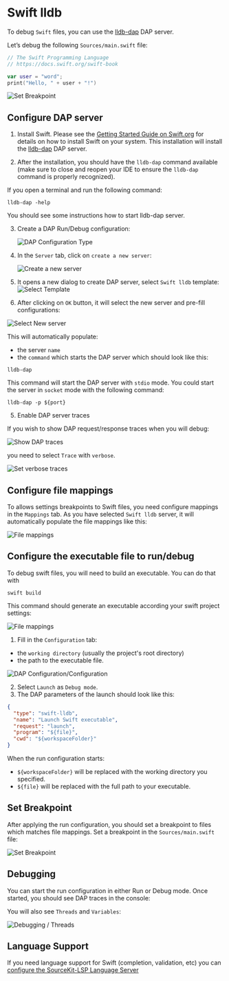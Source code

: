# Swift lldb

To debug `Swift` files, you can use the [lldb-dap](https://github.com/llvm/llvm-project/blob/main/lldb/tools/lldb-dap/README.md) DAP server.

Let’s debug the following `Sources/main.swift` file:

```swift
// The Swift Programming Language
// https://docs.swift.org/swift-book

var user = "word";
print("Hello, " + user + "!")
```

![Set Breakpoint](../images/swift-lldb/set_breakpoint.png)

## Configure DAP server

1. Install Swift. Please see the [Getting Started Guide on Swift.org](https://www.swift.org/getting-started/) for details on how to install Swift on your system.
This installation will install the [lldb-dap](https://github.com/llvm/llvm-project/blob/main/lldb/tools/lldb-dap/README.md) DAP server.

2. After the installation, you should have the `lldb-dap` command available (make sure to close and reopen your IDE to ensure the `lldb-dap` command is properly recognized).

If you open a terminal and run the following command:

```
lldb-dap -help
```

You should see some instructions how to start lldb-dap server.

3. Create a DAP Run/Debug configuration:

   ![DAP Configuration Type](../images/DAP_config_type.png)

4. In the `Server` tab, click on `create a new server`:

   ![Create a new server](../images/DAP_server_create_link.png)

5. It opens a new dialog to create DAP server, select `Swift lldb` template:
   ![Select Template](../images/swift-lldb/select_template.png)

6. After clicking on `OK` button, it will select the new server and pre-fill configurations:

![Select New server](../images/swift-lldb/select_new_server.png)

This will automatically populate:

* the server `name`
* the `command` which starts the DAP server which should look like this:

```
lldb-dap
```

This command will start the DAP server with `stdio` mode. You could start the server in `socket` mode
with the following command:

```
lldb-dap -p ${port}
```

5. Enable DAP server traces

If you wish to show DAP request/response traces when you will debug:

![Show DAP traces](../images/swift-lldb/traces_in_console.png)

you need to select `Trace` with `verbose`.

![Set verbose traces](../images/swift-lldb/set_traces.png)

## Configure file mappings

To allows settings breakpoints to Swift files, you need configure mappings in the `Mappings` tab.
As you have selected `Swift lldb` server, it will automatically populate the file mappings like this:

![File mappings](../images/swift-lldb/file_mappings_tab.png)

## Configure the executable file to run/debug

To debug swift files, you will need to build an executable. You can do that with 

```
swift build
```

This command should generate an executable according your swift project settings:

![File mappings](../images/swift-lldb/swift_executable.png)

1. Fill in the `Configuration` tab:

- the `working directory` (usually the project's root directory)
- the path to the executable file.

![DAP Configuration/Configuration](../images/swift-lldb/configuration_tab.png)

2. Select `Launch` as `Debug mode`.
3. The DAP parameters of the launch should look like this:

```json
{
  "type": "swift-lldb",
  "name": "Launch Swift executable",
  "request": "launch",
  "program": "${file}",
  "cwd": "${workspaceFolder}"
}
```

When the run configuration starts:

- `${workspaceFolder}` will be replaced with the working directory you specified.
- `${file}` will be replaced with the full path to your executable.

## Set Breakpoint

After applying the run configuration, you should set a breakpoint to files which matches file mappings.
Set a breakpoint in the `Sources/main.swift` file:

![Set Breakpoint](../images/swift-lldb/set_breakpoint.png)

## Debugging

You can start the run configuration in either Run or Debug mode. Once started, you should see DAP traces in the console:

You will also see `Threads` and `Variables`:

![Debugging / Threads](../images/swift-lldb/debug_threads_tab.png)

## Language Support

If you need language support for Swift (completion, validation, etc) you can [configure the SourceKit-LSP Language Server](../../user-defined-ls/sourcekit-lsp.md)
